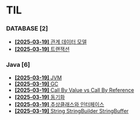 # TIL
 
### DATABASE [2]
- [**[2025-03-19]**  관계 데이터 모델](https://github.com/A-lass/TIL/blob/main/DATABASE/관계_데이터_모델.md)
- [**[2025-03-19]**  트랜잭션](https://github.com/A-lass/TIL/blob/main/DATABASE/트랜잭션.md)
### Java [6]
- [**[2025-03-19]**  JVM](https://github.com/A-lass/TIL/blob/main/Java/JVM.md)
- [**[2025-03-19]**  GC](https://github.com/A-lass/TIL/blob/main/Java/GC.md)
- [**[2025-03-19]**  Call By Value vs Call By Reference](https://github.com/A-lass/TIL/blob/main/Java/Call_By_Value_vs_Call_By_Reference.md)
- [**[2025-03-19]**  동기화](https://github.com/A-lass/TIL/blob/main/Java/동기화.md)
- [**[2025-03-19]**  추상클래스와 인터페이스](https://github.com/A-lass/TIL/blob/main/Java/추상클래스와_인터페이스.md)
- [**[2025-03-19]**  String StringBuilder StringBuffer](https://github.com/A-lass/TIL/blob/main/Java/String_StringBuilder_StringBuffer.md)
